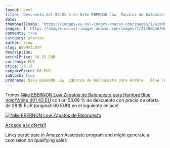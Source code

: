```yaml
---
layout: post
title: 'Descuento del 53.08 % en Nike EBERNON Low  Zapatos de Baloncesto '
date: 
thumbnailImage: 'https://images-eu.ssl-images-amazon.com/images/I/41mNkDuAfHL._SL200_.jpg'
images: [ 'https://images-eu.ssl-images-amazon.com/images/I/41mNkDuAfHL._SL200_.jpg' ]
comments: true
category: ofertas
author: ring
slug: B07HYZLN7F
description:
actualPrice: 28.15 EUR
currency: EUR
price: 28.15
comparePrice: 60 EUR
inStock: true
prodname: Nike EBERNON Low  Zapatos de Baloncesto para Hombre   Blue Void/White 401   43 EU
---
```


Tienes [Nike EBERNON Low  Zapatos de Baloncesto para Hombre   Blue Void/White 401   43 EU](https://www.amazon.es/dp/B07HYZLN7F/?tag=tolees-21) con un 53.08 % de descuento con precio de oferta de 28.15 EUR (original: 60 EUR) en el siguiente enlace!

[![Nike EBERNON Low  Zapatos de Baloncesto ](https://images-eu.ssl-images-amazon.com/images/I/41mNkDuAfHL._SL200_.jpg)](https://www.amazon.es/dp/B07HYZLN7F/?tag=tolees-21)

[Accede a la oferta!!](https://www.amazon.es/dp/B07HYZLN7F/?tag=tolees-21)

Links participate in Amazon Associate program and might generate a comission on qualifying sales


